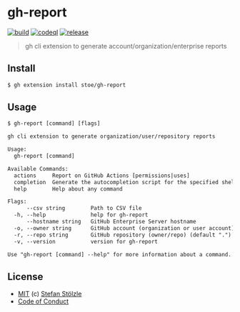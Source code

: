 # gh-report

[![build](https://github.com/stoe/gh-report/actions/workflows/build.yml/badge.svg)](https://github.com/stoe/gh-report/actions/workflows/build.yml) [![codeql](https://github.com/stoe/gh-report/actions/workflows/codeql.yml/badge.svg)](https://github.com/stoe/gh-report/actions/workflows/codeql.yml) [![release](https://github.com/stoe/gh-report/actions/workflows/release.yml/badge.svg)](https://github.com/stoe/gh-report/actions/workflows/release.yml)

> gh cli extension to generate account/organization/enterprise reports

## Install

```bash
$ gh extension install stoe/gh-report
```

## Usage

```txt
$ gh-report [command] [flags]
```

```txt
gh cli extension to generate organization/user/repository reports

Usage:
  gh-report [command]

Available Commands:
  actions     Report on GitHub Actions [permissions|uses]
  completion  Generate the autocompletion script for the specified shell
  help        Help about any command

Flags:
      --csv string        Path to CSV file
  -h, --help              help for gh-report
      --hostname string   GitHub Enterprise Server hostname
  -o, --owner string      GitHub account (organization or user account)
  -r, --repo string       GitHub repository (owner/repo) (default ".")
  -v, --version           version for gh-report

Use "gh-report [command] --help" for more information about a command.
```

## License

- [MIT](./license) (c) [Stefan Stölzle](https://github.com/stoe)
- [Code of Conduct](./.github/code_of_conduct.md)
